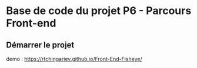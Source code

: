 # Base de code du projet P6 - Parcours Front-end

## Démarrer le projet

demo : https://rtchingariev.github.io/Front-End-Fisheye/

